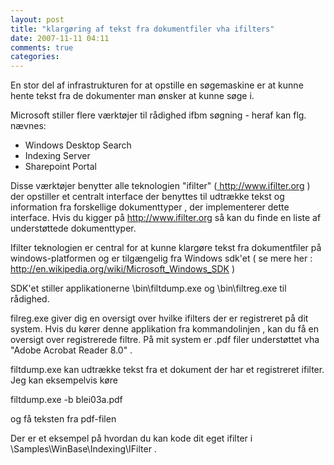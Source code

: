 ```yaml
---
layout: post
title: "klargøring af tekst fra dokumentfiler vha ifilters"
date: 2007-11-11 04:11
comments: true 
categories: 
---
```

En stor del af infrastrukturen for at opstille en søgemaskine er at kunne hente tekst fra de dokumenter man ønsker at kunne søge i.

Microsoft stiller flere værktøjer til rådighed ifbm søgning - heraf kan flg. nævnes:
<ul>
	<li>Windows Desktop Search</li>
	<li>Indexing Server</li>
	<li>Sharepoint Portal</li>
</ul>
Disse værktøjer benytter alle teknologien "ifilter" (<a href="http://www.ifilter.org/Links.htm" title="ifilter"> http://www.ifilter.org</a> ) der opstiller et centralt interface der benyttes til udtrække tekst og information fra forskellige dokumenttyper ,  der implementerer dette interface. Hvis du kigger på <a href="http://www.ifilter.org/Links.htm" title="ifilter"> http://www.ifilter.org</a>  så kan du finde en liste af understøttede dokumenttyper.

Ifilter teknologien er central for at kunne klargøre tekst fra dokumentfiler på windows-platformen og er tilgængelig fra Windows  sdk'et ( se mere her :<a href="http://en.wikipedia.org/wiki/Microsoft_Windows_SDK" title="windows sdk" target="_blank"> http://en.wikipedia.org/wiki/Microsoft_Windows_SDK</a>  )

SDK'et stiller   applikationerne \bin\filtdump.exe og \bin\filtreg.exe til rådighed.

filreg.exe giver dig en oversigt over hvilke ifilters der er registreret på dit  system.  Hvis du kører denne applikation fra kommandolinjen , kan du få en oversigt over registrerede filtre. På mit system er .pdf filer understøttet vha "Adobe Acrobat Reader 8.0" .

filtdump.exe kan udtrække tekst fra et dokument  der har et registreret ifilter. Jeg kan eksempelvis køre

filtdump.exe -b blei03a.pdf

og få teksten fra pdf-filen

Der er et eksempel på hvordan du kan kode dit eget ifilter i \Samples\WinBase\Indexing\IFilter .